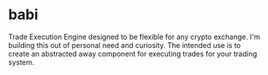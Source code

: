 # babi
Trade Execution Engine designed to be flexible for any crypto exchange. I'm building this out of personal need and curiosity. The intended use is to create an abstracted away component for executing trades for your trading system.
